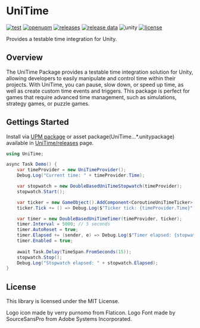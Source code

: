 # UniTime

[![test](https://github.com/chikacc/UniTime/actions/workflows/test.yml/badge.svg)](https://github.com/chikacc/UniTime/actions/workflows/test.yml)
[![openupm](https://img.shields.io/npm/v/com.chikacc.unitime?label=openupm&registry_uri=https://package.openupm.com)](https://openupm.com/packages/com.chikacc.unitime)
[![releases](https://img.shields.io/github/v/release/chikacc/UniTime?display_name=tag&include_prereleases&sort=semver)](https://github.com/chikacc/UniTime/releases)
[![release data](https://img.shields.io/github/release-date-pre/chikacc/UniTime)](https://github.com/chikacc/UniTime/releases)
![unity](https://img.shields.io/badge/unity-2021.3%20or%20later-green)
[![license](https://img.shields.io/github/license/chikacc/UniTime)](https://github.com/chikacc/UniTime/blob/master/LICENSE.md)

Provides a testable time integration for Unity.

## Overview

The UniTime Package provides a testable time integration solution for Unity, allowing developers to easily manipulate and control time within their projects. With UniTime, you can pause, slow down, or speed up time, as well as create custom time events and triggers. This package is perfect for games that require advanced time management, such as simulations, strategy games, or puzzle games.

## Gettings Started

Install via [UPM package]() or asset package(UniTime.*.*.*.unitypackage) available in [UniTime/releases]() page.

```cs
using UniTime;

async Task Demo() {
    var timeProvider = new UniTimeProvider();
    Debug.Log("Current time: " + timeProvider.Time);

    var stopwatch = new DoubleBasedUniTimeStopwatch(timeProvider);
    stopwatch.Start();

    var ticker = new GameObject().AddComponent<CoroutineUniTimeTicker>();
    ticker.Tick += () => Debug.Log($"Ticker tick: {timeProvider.Time}");

    var timer = new DoubleBasedUniTimeTimer(timeProvider, ticker);
    timer.Interval = 5000; // 5 seconds
    timer.AutoReset = true;
    timer.Elapsed += (sender, e) => Debug.Log($"Timer elapsed: {stopwatch.Elapsed}");
    timer.Enabled = true;
    
    await Task.Delay(TimeSpan.FromSeconds(15));
    stopwatch.Stop();
    Debug.Log("Stopwatch elapsed: " + stopwatch.Elapsed);
}
```

## License

This library is licensed under the MIT License.

Logo icon made by verry purnomo from Flaticon.
Logo Font made by SourceSansPro from Adobe Systems Incorporated.
